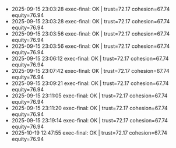 - 2025-09-15 23:03:28 exec-final: OK | trust=72.17 cohesion=67.74 equity=76.94
- 2025-09-15 23:03:28 exec-final: OK | trust=72.17 cohesion=67.74 equity=76.94
- 2025-09-15 23:03:56 exec-final: OK | trust=72.17 cohesion=67.74 equity=76.94
- 2025-09-15 23:03:56 exec-final: OK | trust=72.17 cohesion=67.74 equity=76.94
- 2025-09-15 23:06:12 exec-final: OK | trust=72.17 cohesion=67.74 equity=76.94
- 2025-09-15 23:07:42 exec-final: OK | trust=72.17 cohesion=67.74 equity=76.94
- 2025-09-15 23:09:21 exec-final: OK | trust=72.17 cohesion=67.74 equity=76.94
- 2025-09-15 23:11:05 exec-final: OK | trust=72.17 cohesion=67.74 equity=76.94
- 2025-09-15 23:11:20 exec-final: OK | trust=72.17 cohesion=67.74 equity=76.94
- 2025-09-15 23:19:14 exec-final: OK | trust=72.17 cohesion=67.74 equity=76.94
- 2025-10-19 12:47:55 exec-final: OK | trust=72.17 cohesion=67.74 equity=76.94
